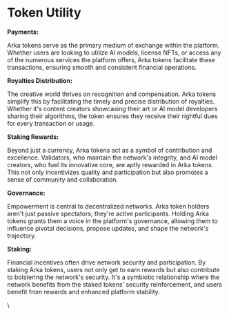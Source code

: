 # Token Utility

**Payments:**

Arka tokens serve as the primary medium of exchange within the platform. Whether users are looking to utilize AI models, license NFTs, or access any of the numerous services the platform offers, Arka tokens facilitate these transactions, ensuring smooth and consistent financial operations.

**Royalties Distribution:**

The creative world thrives on recognition and compensation. Arka tokens simplify this by facilitating the timely and precise distribution of royalties. Whether it's content creators showcasing their art or AI model developers sharing their algorithms, the token ensures they receive their rightful dues for every transaction or usage.

**Staking Rewards:**

Beyond just a currency, Arka tokens act as a symbol of contribution and excellence. Validators, who maintain the network's integrity, and AI model creators, who fuel its innovative core, are aptly rewarded in Arka tokens. This not only incentivizes quality and participation but also promotes a sense of community and collaboration.

**Governance:**

Empowerment is central to decentralized networks. Arka token holders aren't just passive spectators; they're active participants. Holding Arka tokens grants them a voice in the platform's governance, allowing them to influence pivotal decisions, propose updates, and shape the network's trajectory.

**Staking:**

Financial incentives often drive network security and participation. By staking Arka tokens, users not only get to earn rewards but also contribute to bolstering the network's security. It's a symbiotic relationship where the network benefits from the staked tokens' security reinforcement, and users benefit from rewards and enhanced platform stability.

\
